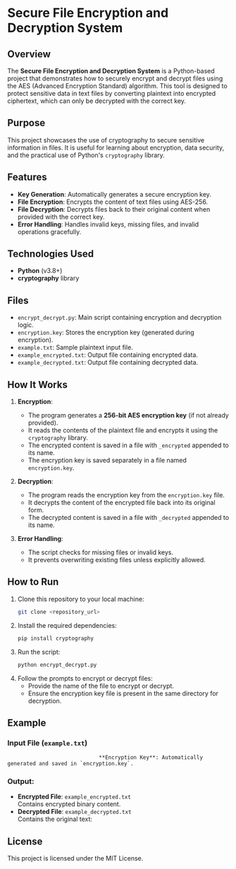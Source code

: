 # Secure File Encryption and Decryption System

## Overview
The **Secure File Encryption and Decryption System** is a Python-based project that demonstrates how to securely encrypt and decrypt files using the AES (Advanced Encryption Standard) algorithm. This tool is designed to protect sensitive data in text files by converting plaintext into encrypted ciphertext, which can only be decrypted with the correct key.

## Purpose
This project showcases the use of cryptography to secure sensitive information in files. It is useful for learning about encryption, data security, and the practical use of Python's `cryptography` library.

## Features
- **Key Generation**: Automatically generates a secure encryption key.
- **File Encryption**: Encrypts the content of text files using AES-256.
- **File Decryption**: Decrypts files back to their original content when provided with the correct key.
- **Error Handling**: Handles invalid keys, missing files, and invalid operations gracefully.

## Technologies Used
- **Python** (v3.8+)
- **cryptography** library

## Files
- `encrypt_decrypt.py`: Main script containing encryption and decryption logic.
- `encryption.key`: Stores the encryption key (generated during encryption).
- `example.txt`: Sample plaintext input file.
- `example_encrypted.txt`: Output file containing encrypted data.
- `example_decrypted.txt`: Output file containing decrypted data.

## How It Works
1. **Encryption**:
   - The program generates a **256-bit AES encryption key** (if not already provided).
   - It reads the contents of the plaintext file and encrypts it using the `cryptography` library.
   - The encrypted content is saved in a file with `_encrypted` appended to its name.
   - The encryption key is saved separately in a file named `encryption.key`.

2. **Decryption**:
   - The program reads the encryption key from the `encryption.key` file.
   - It decrypts the content of the encrypted file back into its original form.
   - The decrypted content is saved in a file with `_decrypted` appended to its name.

3. **Error Handling**:
   - The script checks for missing files or invalid keys.
   - It prevents overwriting existing files unless explicitly allowed.

## How to Run
1. Clone this repository to your local machine:
    ```bash
    git clone <repository_url>
    ```
2. Install the required dependencies:
    ```bash
    pip install cryptography
    ```
3. Run the script:
    ```bash
    python encrypt_decrypt.py
    ```
4. Follow the prompts to encrypt or decrypt files:
    - Provide the name of the file to encrypt or decrypt.
    - Ensure the encryption key file is present in the same directory for decryption.

## Example
### Input File (`example.txt`) 
                                 **Encryption Key**: Automatically generated and saved in `encryption.key`.
                                
### Output:
- **Encrypted File**: `example_encrypted.txt`  
Contains encrypted binary content.
- **Decrypted File**: `example_decrypted.txt`  
Contains the original text:

## License
This project is licensed under the MIT License.
